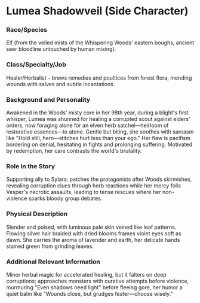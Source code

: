 # Lumea Shadowveil (Side Character)

### Race/Species
Elf (from the veiled mists of the Whispering Woods' eastern boughs, ancient seer bloodline untouched by human mixing).

### Class/Specialty/Job
Healer/Herbalist – brews remedies and poultices from forest flora, mending wounds with salves and subtle incantations.

### Background and Personality
Awakened in the Woods' misty core in her 98th year, during a blight's first whisper, Lumea was shunned for healing a corrupted scout against elders' orders, now foraging alone for an elven herb satchel—heirloom of restorative essences—to atone. Gentle but biting, she soothes with sarcasm like "Hold still, hero—stitches hurt less than your ego." Her flaw is pacifism bordering on denial, hesitating in fights and prolonging suffering. Motivated by redemption, her care contrasts the world's brutality.

### Role in the Story
Supporting ally to Sylara; patches the protagonists after Woods skirmishes, revealing corruption clues through herb reactions while her mercy foils Vesper's necrotic assaults, leading to tense rescues where her non-violence sparks bloody group debates.

### Physical Description
Slender and poised, with luminous pale skin veined like leaf patterns. Flowing silver hair braided with dried blooms frames violet eyes soft as dawn. She carries the aroma of lavender and earth, her delicate hands stained green from grinding leaves.

### Additional Relevant Information
Minor herbal magic for accelerated healing, but it falters on deep corruptions; approaches monsters with curative attempts before violence, murmuring "Even shadows need light" before fleeing gore, her humor a quiet balm like "Wounds close, but grudges fester—choose wisely."